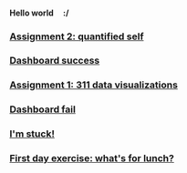 #### Hello world &nbsp; &nbsp; :/

### [Assignment 2: quantified self](./assignment2-mfp.md)

### [Dashboard success](./dashboardsuccess.md)

### [Assignment 1: 311 data visualizations](./assignment1-parks.md)

### [Dashboard fail](./dashboardfails.md)

### [I'm stuck!](./sos_180601.md)

### [First day exercise: what's for lunch?](./blogpost1.md)


